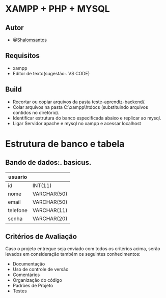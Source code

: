 # XAMPP + PHP + MYSQL

## Autor

- [@Shalomsantos](https://github.com/shalomsantos)

## Requisitos

- xampp
- Editor de texto(sugestão:. VS CODE)

## Build

- Recortar ou copiar arquivos da pasta teste-aprendiz-backend/.
- Colar arquivos na pasta C:\xampp\htdocs (substituindo arquivos contidos no diretório).
- Identificar estrutura do banco especificada abaixo e replicar ao mysql.
- Ligar Servidor apache e mysql no xampp e acessar localhost

# Estrutura de banco e tabela

## Bando de dados:. basicus.

| usuario||
| - | - |
| id       | INT(11)     |
| nome     | VARCHAR(50) |
| email    | VARCHAR(50) |
| telefone | VARCHAR(11) |
| senha    | VARCHAR(20) |

## Critérios de Avaliação 

Caso o projeto entregue seja enviado com todos os critérios acima, 
serão levados em consideração também os seguintes conhecimentos:

- Documentação
- Uso de controle de versão
- Comentários
- Organização do código
- Padrões de Projeto
- Testes
